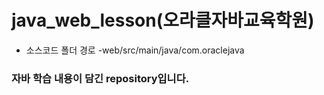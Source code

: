 # java_web_lesson(오라클자바교육학원)
- 소스코드 폴더 경로
  -web/src/main/java/com.oraclejava
### 자바 학습 내용이 담긴 repository입니다.
